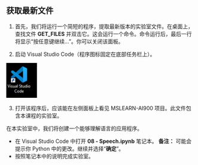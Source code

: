 ﻿---
lab:
    title: '语音'
---

## 获取最新文件 

1. 首先，我们将运行一个简短的程序，提取最新版本的实验室文件。在桌面上，查找文件 **GET_FILES** 并双击它。这会运行一个命令。命令运行后，最后一行将显示“按任意键继续…”。你可以关闭该面板。

2.  启动 Visual Studio Code（程序图标固定在底部任务栏上）。 

![Visual Studio Code 图标](./images/vscode.jpg)

3. 打开该程序后，应该能在左侧面板上看见 MSLEARN-AI900 项目。此文件包含本课程的实验室。 

在本实验室中，我们将创建一个能够理解语言的应用程序。 

-  在 Visual Studio Code 中打开 **08 - Speech.ipynb** 笔记本。 
   **备注：** 可能会提示你 Python 中的更改。继续并选择“**确定**”。
-  按照笔记本中的说明完成实验室。